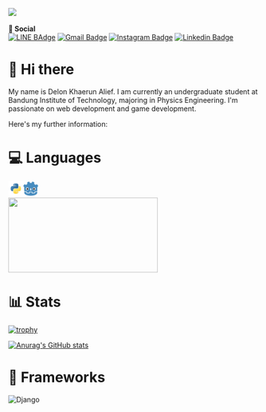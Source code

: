![](https://komarev.com/ghpvc/?username=elonsquidion&color=brightgreen)

**💬 Social**  
[![LINE BAdge](https://img.shields.io/badge/-elons13-brightgreen?style=flat&logo=LINE&logoColor=white&link=https://line.me/ti/p/lA6J_r_pAy)](https://line.me/ti/p/lA6J_r_pAy)
[![Gmail Badge](https://img.shields.io/badge/-Delon_Khaerun_Alief-c14438?style=flat&logo=Gmail&logoColor=white&link=mailto:16722052@mahasiswa.itb.ac.id)](mailto:16722052@mahasiswa.itb.ac.id)
[![Instagram Badge](https://img.shields.io/badge/-@ondelon.ka__104-E4405F?style=flat&logo=instagram&logoColor=white&link=https://www.instagram.com/ondelon.ka_104/)](https://www.instagram.com/ondelon.ka_104/)
[![Linkedin Badge](https://img.shields.io/badge/-Delon_Khaerun_Alief-blue?style=flat&logo=Linkedin&logoColor=white&link=https://www.linkedin.com/in/delonkhaerunalief1084/)](https://www.linkedin.com/in/delonkhaerunalief1084/)

# 👋 Hi there
My name is Delon Khaerun Alief. I am currently an undergraduate student at Bandung Institute of Technology, majoring in Physics Engineering. I'm passionate on web development and game development.  

Here's my further information:
# 💻 Languages
<img align="left" alt="Python" width="30px" src="https://raw.githubusercontent.com/github/explore/master/topics/python/python.png" />
<img alt="GDScript" width="30px" src="https://raw.githubusercontent.com/github/explore/80688e429a7d4ef2fca1e82350fe8e3517d3494d/topics/godot/godot.png" />
<div>
    <a href="https://github.com/elonsquidion/elonsquidion"><img align="center" width="300" height="150" src="https://github-readme-stats.vercel.app/api/top-langs/?username=elonsquidion&layout=compact&hide=css,html&card_width=300&theme=dark" /></a>
</div>

# 📊 Stats

[![trophy](https://github-profile-trophy.vercel.app/?username=elonsquidion&margin-w=15&column=8&theme=darkhub)](https://github.com/ryo-ma/github-profile-trophy)  
  
[![Anurag's GitHub stats](https://github-readme-stats.vercel.app/api?username=elonsquidion)](https://github.com/anuraghazra/github-readme-stats)


# 👀 Frameworks
<img alt="Django" width="26px" src="https://brandslogos.com/wp-content/uploads/images/large/django-logo.png" />

